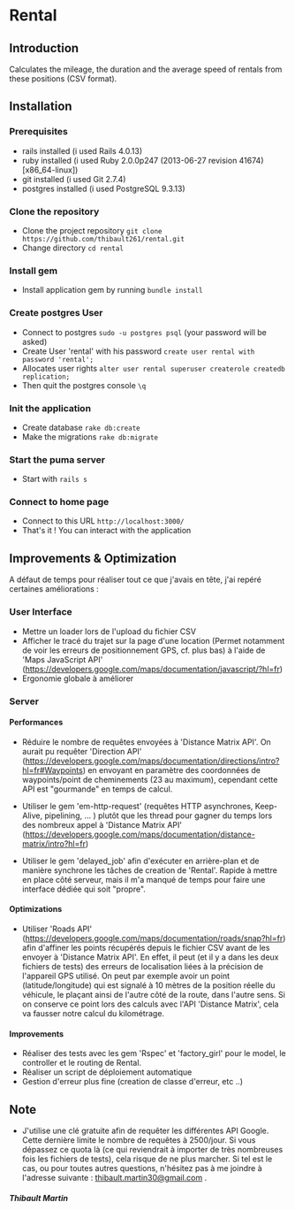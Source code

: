# Rental

## Introduction
Calculates the mileage, the duration and the average speed of rentals from these positions (CSV format).

## Installation
### Prerequisites
- rails installed (i used Rails 4.0.13)
- ruby installed (i used Ruby 2.0.0p247 (2013-06-27 revision 41674) [x86_64-linux])
- git installed (i used Git 2.7.4)
- postgres installed (i used PostgreSQL 9.3.13)

### Clone the repository
- Clone the project repository `git clone https://github.com/thibault261/rental.git`
- Change directory `cd rental`

### Install gem
- Install application gem by running `bundle install`

### Create postgres User
- Connect to postgres `sudo -u postgres psql` (your password will be asked)
- Create User 'rental' with his password `create user rental with password 'rental';`
- Allocates user rights `alter user rental superuser createrole createdb replication;`
- Then quit the postgres console `\q` 

### Init the application
- Create database `rake db:create`
- Make the migrations `rake db:migrate`

### Start the puma server
- Start with `rails s`

### Connect to home page
- Connect to this URL `http://localhost:3000/`
- That's it ! You can interact with the application

## Improvements & Optimization
A défaut de temps pour réaliser tout ce que j'avais en tête, j'ai repéré certaines améliorations :

### User Interface
- Mettre un loader lors de l'upload du fichier CSV
- Afficher le tracé du trajet sur la page d'une location (Permet notamment de voir les erreurs de positionnement GPS, cf. plus bas) à l'aide de 'Maps JavaScript API' (https://developers.google.com/maps/documentation/javascript/?hl=fr)
- Ergonomie globale à améliorer

### Server

#### Performances
- Réduire le nombre de requêtes envoyées à 'Distance Matrix API'. On aurait pu requêter 'Direction API' (https://developers.google.com/maps/documentation/directions/intro?hl=fr#Waypoints) en envoyant en paramètre des coordonnées de waypoints/point de cheminements (23 au maximum), cependant cette API est "gourmande" en temps de calcul.

- Utiliser le gem 'em-http-request' (requêtes HTTP asynchrones, Keep-Alive, pipelining, ... ) plutôt que les thread pour gagner du temps lors des nombreux appel à 'Distance Matrix API' (https://developers.google.com/maps/documentation/distance-matrix/intro?hl=fr)

- Utiliser le gem 'delayed_job' afin d'exécuter en arrière-plan et de manière synchrone les tâches de creation de 'Rental'. Rapide à mettre en place côté serveur, mais il m'a manqué de temps pour faire une interface dédiée qui soit "propre".

#### Optimizations
- Utiliser 'Roads API' (https://developers.google.com/maps/documentation/roads/snap?hl=fr) afin d'affiner les points récupérés depuis le fichier CSV avant de les envoyer à 'Distance Matrix API'. En effet, il peut (et il y a dans les deux fichiers de tests) des erreurs de localisation liées à la précision de l'appareil GPS utilisé. On peut par exemple avoir un point (latitude/longitude) qui est signalé à 10 mètres de la position réelle du véhicule, le plaçant ainsi de l'autre côté de la route, dans l'autre sens. Si on conserve ce point lors des calculs avec l'API 'Distance Matrix', cela va fausser notre calcul du kilométrage.


#### Improvements
- Réaliser des tests avec les gem 'Rspec' et 'factory_girl' pour le model, le controller et le routing de Rental.
- Réaliser un script de déploiement automatique
- Gestion d'erreur plus fine (creation de classe d'erreur, etc ..)

## Note 
- J'utilise une clé gratuite afin de requêter les différentes API Google. Cette dernière limite le nombre de requêtes à 2500/jour. Si vous dépassez ce quota là (ce qui reviendrait à importer de très nombreuses fois les fichiers de tests), cela risque de ne plus marcher. Si tel est le cas, ou pour toutes autres questions, n'hésitez pas à me joindre à l'adresse suivante : thibault.martin30@gmail.com .

##### Thibault Martin
